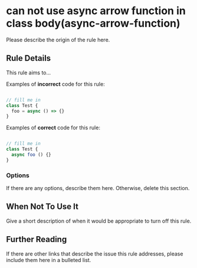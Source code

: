# can not use async arrow function in class body(async-arrow-function)

Please describe the origin of the rule here.


## Rule Details

This rule aims to...

Examples of **incorrect** code for this rule:

```js

// fill me in
class Test {
  foo = async () => {}
}
```

Examples of **correct** code for this rule:

```js

// fill me in
class Test {
  async foo () {}
}
```

### Options

If there are any options, describe them here. Otherwise, delete this section.

## When Not To Use It

Give a short description of when it would be appropriate to turn off this rule.

## Further Reading

If there are other links that describe the issue this rule addresses, please include them here in a bulleted list.
